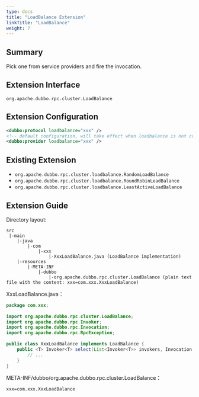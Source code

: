 ```yaml
---
type: docs
title: "LoadBalance Extension"
linkTitle: "LoadBalance"
weight: 7
---
```


## Summary

Pick one from service providers and fire the invocation.

## Extension Interface

`org.apache.dubbo.rpc.cluster.LoadBalance`

## Extension Configuration

```xml
<dubbo:protocol loadbalance="xxx" />
<!-- default configuration, will take effect when loadbalance is not configured in <dubbo:protocol> -->
<dubbo:provider loadbalance="xxx" />
```

## Existing Extension

* `org.apache.dubbo.rpc.cluster.loadbalance.RandomLoadBalance`
* `org.apache.dubbo.rpc.cluster.loadbalance.RoundRobinLoadBalance`
* `org.apache.dubbo.rpc.cluster.loadbalance.LeastActiveLoadBalance`

## Extension Guide

Directory layout:

```
src
 |-main
    |-java
        |-com
            |-xxx
                |-XxxLoadBalance.java (LoadBalance implementation)
    |-resources
        |-META-INF
            |-dubbo
                |-org.apache.dubbo.rpc.cluster.LoadBalance (plain text file with the content: xxx=com.xxx.XxxLoadBalance)
```

XxxLoadBalance.java：

```java
package com.xxx;
 
import org.apache.dubbo.rpc.cluster.LoadBalance;
import org.apache.dubbo.rpc.Invoker;
import org.apache.dubbo.rpc.Invocation;
import org.apache.dubbo.rpc.RpcException; 
 
public class XxxLoadBalance implements LoadBalance {
    public <T> Invoker<T> select(List<Invoker<T>> invokers, Invocation invocation) throws RpcException {
        // ...
    }
}
```

META-INF/dubbo/org.apache.dubbo.rpc.cluster.LoadBalance：

```properties
xxx=com.xxx.XxxLoadBalance
```
